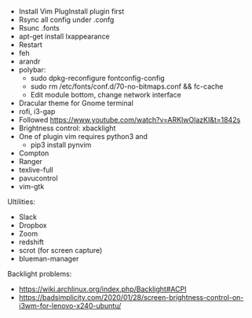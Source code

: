 - Install Vim PlugInstall plugin first
- Rsync all config under .confg
- Rsunc .fonts
- apt-get install lxappearance
- Restart
- feh
- arandr
- polybar:
    +   sudo dpkg-reconfigure fontconfig-config 
    +   sudo rm /etc/fonts/conf.d/70-no-bitmaps.conf && fc-cache 
    +   Edit module bottom, change network interface
- Dracular theme for Gnome terminal
- rofi, i3-gap
- Followed https://www.youtube.com/watch?v=ARKIwOlazKI&t=1842s
- Brightness control: xbacklight
- One of plugin vim requires python3 and
    +   pip3 install pynvim 
- Compton
- Ranger 
- texlive-full
- pavucontrol
- vim-gtk


Ultilities:
- Slack
- Dropbox
- Zoom
- redshift
- scrot (for screen capture)
- blueman-manager

Backlight problems:
- https://wiki.archlinux.org/index.php/Backlight#ACPI
- https://badsimplicity.com/2020/01/28/screen-brightness-control-on-i3wm-for-lenovo-x240-ubuntu/

